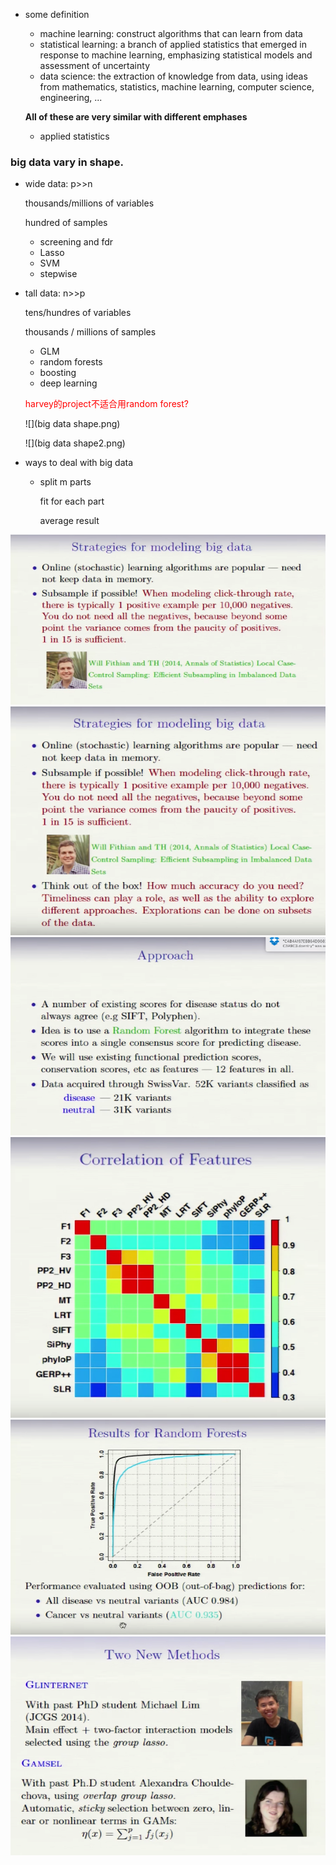 

* some definition

	* machine learning: construct algorithms that can learn from data
	* statistical learning: a branch of applied statistics that emerged in response to machine learning, emphasizing statistical models and assessment of uncertainty
	* data science: the extraction of knowledge from data, using ideas from mathematics, statistics, machine learning, computer science, engineering, ...

	**All of these are very similar with different emphases**

	* applied statistics

	
### big data vary in shape. 

* wide data: p>>n

	thousands/millions of variables

	hundred of samples
	
	* screening and fdr
	* Lasso
	* SVM
	* stepwise

* tall data: n>>p

	tens/hundres of variables

	thousands / millions of samples
	
	* GLM
	* random forests
	* boosting
	* deep learning

	<font color="red">harvey的project不适合用random forest?</font>
	
	![](big data shape.png)
	
	![](big data shape2.png)
	
	
* ways to deal with big data

	* split m parts

		fit for each part
		
		average result
		
![](example1.png)
![](example2.png)
![](example3.png)
![](example4.png)
![](example5.png)
![](example6.png)